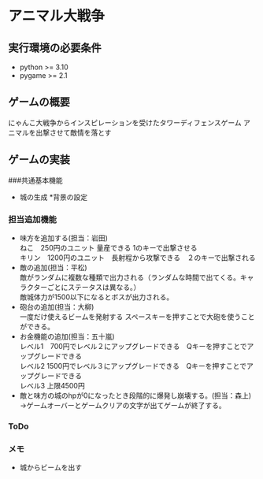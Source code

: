 # アニマル大戦争
## 実行環境の必要条件
* python >= 3.10
* pygame >= 2.1

## ゲームの概要
にゃんこ大戦争からインスピレーションを受けたタワーディフェンスゲーム
アニマルを出撃させて敵情を落とす

## ゲームの実装
###共通基本機能
* 城の生成
*背景の設定
### 担当追加機能
* 味方を追加する(担当：岩田)<br>ねこ　250円のユニット 量産できる 1のキーで出撃させる<br>キリン　1200円のユニット　長射程から攻撃できる　２のキーで出撃される
* 敵の追加(担当：平松)<br>敵がランダムに複数な種類で出力される（ランダムな時間で出てくる。キャラクターごとにステータスは異なる。）<br>敵城体力が1500以下になるとボスが出力される。
* 砲台の追加(担当：大柳)<br>一度だけ使えるビームを発射する スペースキーを押すことで大砲を使うことができる。
* お金機能の追加(担当：五十嵐)<br>レベル1　700円でレベル２にアップグレードできる　Qキーを押すことでアップグレードできる<br>レベル2 1500円でレベル３にアップグレードできる　Qキーを押すことでアップグレードできる<br>レベル3 上限4500円
* 敵と味方の城のhpが0になったとき段階的に爆発し崩壊する。(担当：森上)<br>→ゲームオーバーとゲームクリアの文字が出てゲームが終了する。
### ToDo
### メモ
* 城からビームを出す

